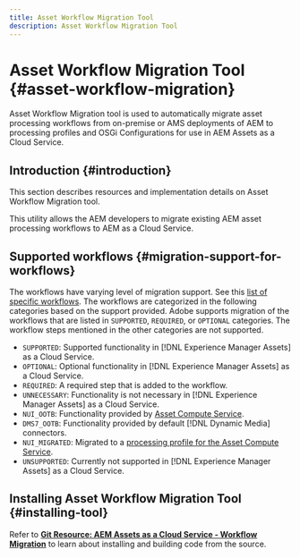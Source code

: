 ```yaml
---
title: Asset Workflow Migration Tool
description: Asset Workflow Migration Tool 
---
```


# Asset Workflow Migration Tool {#asset-workflow-migration}

Asset Workflow Migration tool is used to automatically migrate asset processing workflows from on-premise or AMS deployments of AEM to processing profiles and OSGi Configurations for use in AEM Assets as a Cloud Service.

## Introduction {#introduction}

This section describes resources and implementation details on Asset Workflow Migration tool.

This utility allows the AEM developers to migrate existing AEM asset processing workflows to AEM as a Cloud Service.

## Supported workflows {#migration-support-for-workflows}

The workflows have varying level of migration support. See this [list of specific workflows](https://github.com/adobe/aem-cloud-migration/blob/master/src/main/resources/workflowSteps.properties). The workflows are categorized in the following categories based on the support provided. Adobe supports migration of the workflows that are listed in `SUPPORTED`, `REQUIRED`, or `OPTIONAL` categories. The workflow steps mentioned in the other categories are not supported.

* `SUPPORTED`: Supported functionality in [!DNL Experience Manager Assets] as a Cloud Service.
* `OPTIONAL`: Optional functionality in [!DNL Experience Manager Assets] as a Cloud Service.
* `REQUIRED`: A required step that is added to the workflow.
* `UNNECESSARY`: Functionality is not necessary in [!DNL Experience Manager Assets] as a Cloud Service.
* `NUI_OOTB`: Functionality provided by [Asset Compute Service](/help/assets/asset-microservices-configure-and-use.md).
* `DMS7_OOTB`: Functionality provided by default [!DNL Dynamic Media] connectors.
* `NUI_MIGRATED`: Migrated to a [processing profile for the Asset Compute Service](/help/assets/asset-microservices-configure-and-use.md).
* `UNSUPPORTED`: Currently not supported in [!DNL Experience Manager Assets] as a Cloud Service.

## Installing Asset Workflow Migration Tool {#installing-tool}

Refer to **[Git Resource: AEM Assets as a Cloud Service - Workflow Migration](https://github.com/adobe/aem-cloud-migration)** to learn about installing and building code from the source.
